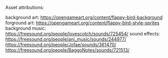 Asset attributions:

background art: https://opengameart.org/content/flappy-bird-background
forground art: https://opengameart.org/content/flappy-bird-style-sprites
background music: https://freesound.org/people/lovescotch/sounds/725454/
sound effects:
    https://freesound.org/people/ani_music/sounds/244977/
    https://freesound.org/people/Jofae/sounds/361470/
    https://freesound.org/people/BaggoNotes/sounds/721513/

